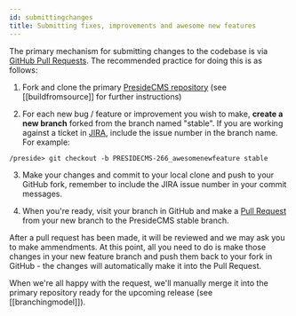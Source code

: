 ```yaml
---
id: submittingchanges
title: Submitting fixes, improvements and awesome new features
---
```


The primary mechanism for submitting changes to the codebase is via [GitHub Pull Requests](). The recommended practice for doing this is as follows:

1. Fork and clone the primary [PresideCMS repository](https://github.com/pixl8/Preside-CMS) (see [[buildfromsource]] for further instructions)

2. For each new bug / feature or improvement you wish to make, **create a new branch** forked from the branch named "stable". If you are working against a ticket in [JIRA](https://presidecms.atlassian.net/), include the issue number in the branch name. For example:
```
/preside> git checkout -b PRESIDECMS-266_awesomenewfeature stable
```
3. Make your changes and commit to your local clone and push to your GitHub fork, remember to include the JIRA issue number in your commit messages.

4. When you're ready, visit your branch in GitHub and make a [Pull Request]() from your new branch to the PresideCMS stable branch.

After a pull request has been made, it will be reviewed and we may ask you to make ammendments. At this point, all you need to do is make those changes in your new feature branch and push them back to your fork in GitHub - the changes will automatically make it into the Pull Request.

When we're all happy with the request, we'll manually merge it into the primary repository ready for the upcoming release (see [[branchingmodel]]).